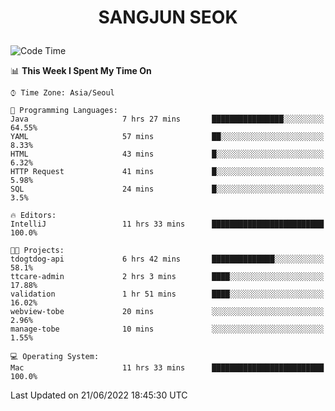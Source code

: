 <h1>
 <p align="center">
   SANGJUN SEOK
 </p>
</h1>

<!--START_SECTION:waka-->
![Code Time](http://img.shields.io/badge/Code%20Time-0%20secs-blue)

📊 **This Week I Spent My Time On** 

```text
⌚︎ Time Zone: Asia/Seoul

💬 Programming Languages: 
Java                     7 hrs 27 mins       ████████████████░░░░░░░░░   64.55% 
YAML                     57 mins             ██░░░░░░░░░░░░░░░░░░░░░░░   8.33% 
HTML                     43 mins             █░░░░░░░░░░░░░░░░░░░░░░░░   6.32% 
HTTP Request             41 mins             █░░░░░░░░░░░░░░░░░░░░░░░░   5.98% 
SQL                      24 mins             █░░░░░░░░░░░░░░░░░░░░░░░░   3.5%

🔥 Editors: 
IntelliJ                 11 hrs 33 mins      █████████████████████████   100.0%

🐱‍💻 Projects: 
tdogtdog-api             6 hrs 42 mins       ██████████████░░░░░░░░░░░   58.1% 
ttcare-admin             2 hrs 3 mins        ████░░░░░░░░░░░░░░░░░░░░░   17.88% 
validation               1 hr 51 mins        ████░░░░░░░░░░░░░░░░░░░░░   16.02% 
webview-tobe             20 mins             ░░░░░░░░░░░░░░░░░░░░░░░░░   2.96% 
manage-tobe              10 mins             ░░░░░░░░░░░░░░░░░░░░░░░░░   1.55%

💻 Operating System: 
Mac                      11 hrs 33 mins      █████████████████████████   100.0%

```


 Last Updated on 21/06/2022 18:45:30 UTC
<!--END_SECTION:waka-->
